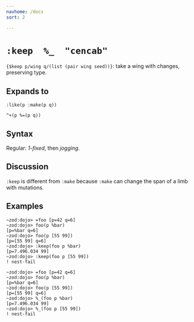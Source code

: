 ```yaml
---
navhome: /docs
sort: 2

---
```


# `:keep  %_  "cencab"`

`{$keep p/wing q/(list (pair wing seed))}`: take a wing with changes,
preserving type.

## Expands to

```
:like(p :make(p q))
```

```
^+(p %=(p q))
```

## Syntax

Regular: *1-fixed*, then *jogging*.

## Discussion

`:keep` is different from `:make` because `:make` can change the
span of a limb with mutations.

## Examples

```
~zod:dojo> =foo [p=42 q=6]
~zod:dojo> foo(p %bar)
[p=%bar q=6]
~zod:dojo> foo(p [55 99])
[p=[55 99] q=6]
~zod:dojo> :keep(foo p %bar)
[p=7.496.034 99]
~zod:dojo> :keep(foo p [55 99])
! nest-fail
```

```
~zod:dojo> =foo [p=42 q=6]
~zod:dojo> foo(p %bar)
[p=%bar q=6]
~zod:dojo> foo(p [55 99])
[p=[55 99] q=6]
~zod:dojo> %_(foo p %bar)
[p=7.496.034 99]
~zod:dojo> %_(foo p [55 99])
! nest-fail
```
